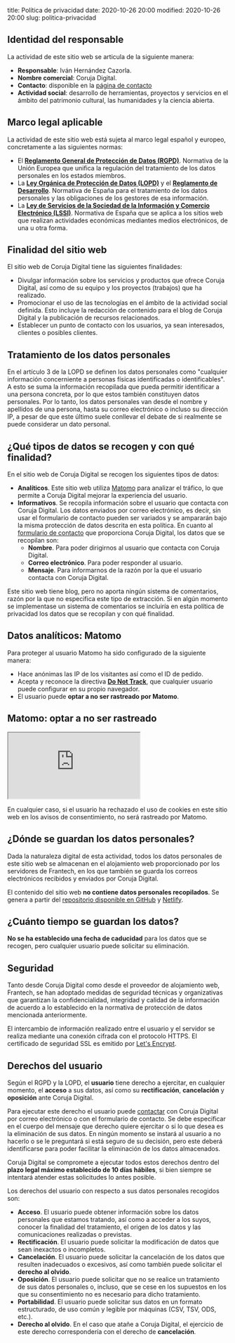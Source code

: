 title: Política de privacidad 
date: 2020-10-26 20:00
modified: 2020-10-26 20:00
slug: politica-privacidad

## Identidad del responsable

La actividad de este sitio web se articula de la siguiente manera:

  - **Responsable**: Iván Hernández Cazorla.
  - **Nombre comercial**: Coruja Digital.
  - **Contacto**: disponible en la [página de contacto](/contactar)
  - **Actividad social**: desarrollo de herramientas, proyectos y servicios en el ámbito del patrimonio cultural, las humanidades y la ciencia abierta.

## Marco legal aplicable

La actividad de este sitio web está sujeta al marco legal español y europeo, concretamente a las siguientes normas:

  - El [**Reglamento General de Protección de Datos (RGPD)**](https://noticias.juridicas.com/base_datos/Privado/574082-regl-2016-679-ue-de-27-abr-proteccion-de-las-personas-fisicas-en-lo-que.html). Normativa de la Unión Europea que unifica la regulación del tratamiento de los datos personales en los estados miembros.
  - La [**Ley Orgánica de Protección de Datos (LOPD)**](https://www.boe.es/buscar/act.php?id=BOE-A-2018-16673) y el [**Reglamento de Desarrollo**](http://noticias.juridicas.com/base_datos/Admin/rd1720-2007.html). Normativa de España para el tratamiento de los datos personales y las obligaciones de los gestores de esa información.
  - La [**Ley de Servicios de la Sociedad de la Información y Comercio Electrónico (LSSI)**](http://noticias.juridicas.com/base_datos/Admin/l34-2002.html). Normativa de España que se aplica a los sitios web que realizan actividades económicas mediantes medios electrónicos, de una u otra forma.

## Finalidad del sitio web

El sitio web de Coruja Digital tiene las siguientes finalidades:

  - Divulgar información sobre los servicios y productos que ofrece Coruja Digital, así como de su equipo y los proyectos (trabajos) que ha realizado.
  - Promocionar el uso de las tecnologías en el ámbito de la actividad social definida. Esto incluye la redacción de contenido para el blog de Coruja Digital y la publicación de recursos relacionados.
  - Establecer un punto de contacto con los usuarios, ya sean interesados, clientes o posibles clientes.

## Tratamiento de los datos personales

En el artículo 3 de la LOPD se definen los datos personales como "cualquier información concerniente a personas físicas identificadas o identificables". A esto se suma la información recopilada que pueda permitir identificar a una persona concreta, por lo que estos también constituyen datos personales. Por lo tanto, los datos personales van desde el nombre y apellidos de una persona, hasta su correo electrónico o incluso su dirección IP, a pesar de que este último suele conllevar el debate de si realmente se puede considerar un dato personal.

## ¿Qué tipos de datos se recogen y con qué finalidad?

En el sitio web de Coruja Digital se recogen los siguientes tipos de datos:

  - **Analíticos**. Este sitio web utiliza [Matomo](https://matomo.org) para analizar el tráfico, lo que permite a Coruja Digital mejorar la experiencia del usuario.
  - **Informativos**. Se recopila información sobre el usuario que contacta con Coruja Digital. Los datos enviados por correo electrónico, es decir, sin usar el formulario de contacto pueden ser variados y se ampararán bajo la misma protección de datos descrita en esta política. En cuanto al [formulario de contacto](/contactar) que proporciona Coruja Digital, los datos que se recopilan son:
    - **Nombre**. Para poder dirigirnos al usuario que contacta con Coruja Digital.
    - **Correo electrónico**. Para poder responder al usuario.
    - **Mensaje**. Para informarnos de la razón por la que el usuario contacta con Coruja Digital.

Este sitio web tiene blog, pero no aporta ningún sistema de comentarios, razón por la que no especifica este tipo de extracción. Si en algún momento se implementase un sistema de comentarios se incluiría en esta política de privacidad los datos que se recopilan y con qué finalidad. 

## Datos analíticos: Matomo

Para proteger al usuario Matomo ha sido configurado de la siguiente manera:

  - Hace anónimas las IP de los visitantes así como el ID de pedido.
  - Acepta y reconoce la directiva [**Do Not Track**](https://www.eff.org/issues/do-not-track), que cualquier usuario puede configurar en su propio navegador.
  - El usuario puede **optar a no ser rastreado por Matomo**.

## Matomo: optar a no ser rastreado 

<iframe id="matomo-opt-out" src="https://stats.corujadigital.tech/index.php?module=CoreAdminHome&action=optOut&language=es&fontColor=ffffff&fontSize=1em&fontFamily=BlinkMacSystemFont%2C%20-apple-system%2C%20%22Segoe%20UI%22%2C%20%22Roboto%22%2C%20%22Oxygen%22%2C%20%22Ubuntu%22%2C%20%22Cantarell%22%2C%20%22Fira%20Sans%22%2C%20%22Droid%20Sans%22%2C%20%22Helvetica%20Neue%22%2C%20%22Helvetica%22%2C%20%22Arial%22%2C%20sans-serif"></iframe>

En cualquier caso, si el usuario ha rechazado el uso de cookies en este sitio web en los avisos de consentimiento, no será rastreado por Matomo.

## ¿Dónde se guardan los datos personales?

Dada la naturaleza digital de esta actividad, todos los datos personales de este sitio web se almacenan en el alojamiento web proporcionado por los servidores de Frantech, en los que también se guarda los correos electrónicos recibidos y enviados por Coruja Digital.

El contenido del sitio web **no contiene datos personales recopilados**. Se genera a partir del [repositorio disponible en GitHub](https://github.com/Coruja-Digital/corujadigital.tech) y [Netlify](https://netlify.com).

## ¿Cuánto tiempo se guardan los datos?

**No se ha establecido una fecha de caducidad** para los datos que se recogen, pero cualquier usuario puede solicitar su eliminación.

## Seguridad

Tanto desde Coruja Digital como desde el proveedor de alojamiento web, Frantech, se han adoptado medidas de seguridad técnicas y organizativas que garantizan la confidencialidad, integridad y calidad de la información de acuerdo a lo establecido en la normativa de protección de datos mencionada anteriormente.

El intercambio de información realizado entre el usuario y el servidor se realiza mediante una conexión cifrada con el protocolo HTTPS. El certificado de seguridad SSL es emitido por [Let's Encrypt](https://letsencrypt.org/es/).

## Derechos del usuario

Según el RGPD y la LOPD, el **usuario** tiene derecho a ejercitar, en cualquier momento, el **acceso** a sus datos, así como su **rectificación**, **cancelación** y **oposición** ante Coruja Digital.

Para ejecutar este derecho el usuario puede [contactar](/contactar) con Coruja Digital por correo electrónico o con el formulario de contacto. Se debe especificar en el cuerpo del mensaje que derecho quiere ejercitar o si lo que desea es la eliminación de sus datos. En ningún momento se instará al usuario a no hacerlo o se le preguntará si está seguro de su decisión, pero este deberá identificarse para poder facilitar la eliminación de los datos almacenados.

Coruja Digital se compromete a ejecutar todos estos derechos dentro del **plazo legal máximo establecido de 10 días hábiles**, si bien siempre se intentará atender estas solicitudes lo antes posible.

Los derechos del usuario con respecto a sus datos personales recogidos son:

  - **Acceso**. El usuario puede obtener información sobre los datos personales que estamos tratando, así como a acceder a los suyos, conocer la finalidad del tratamiento, el origen de los datos y las comunicaciones realizadas o previstas.
  - **Rectificación**. El usuario puede solicitar la modificación de datos que sean inexactos o incompletos.
  - **Cancelación**. El usuario puede solicitar la cancelación de los datos que resulten inadecuados o excesivos, así como también puede solicitar el **derecho al olvido**.
  - **Oposición**. El usuario puede solicitar que no se realice un tratamiento de sus datos personales o, incluso, que se cese en los supuestos en los que su consentimiento no es necesario para dicho tratamiento.
  - **Portabilidad**. El usuario puede solicitar sus datos en un formato estructurado, de uso común y legible por máquinas (CSV, TSV, ODS, etc.).
  - **Derecho al olvido**. En el caso que atañe a Coruja Digital, el ejercicio de este derecho correspondería con el derecho de **cancelación**.
